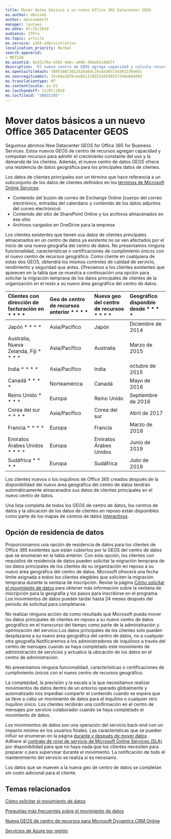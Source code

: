 ```yaml
---
title: Mover datos básicos a un nuevo Office 365 Datacenter GEOS
ms.author: deniseb
author: denisebmsft
manager: laurawi
ms.date: 07/25/2019
audience: ITPro
ms.topic: article
ms.service: o365-administration
localization_priority: Normal
search.appverid:
- MET150
ms.assetid: 0a35176a-e585-4dec-a90b-36be8314667f
description: 'El nuevo centro de GEOS agrega capacidad y calcula recursos para apoyar el crecimiento constante del uso y la demanda de los clientes. Además, el nuevo centro de datos GEOS ofrece una residencia de datos geográfica para los principales datos de clientes. Los datos principales de los clientes son un término que hace referencia a un subconjunto de los datos de clientes definidos en los términos de Microsoft Online Services: contenido del buzón de correo de Exchange Online (cuerpo del correo electrónico, entradas del calendario y contenido de los datos adjuntos del correo electrónico) y contenido del sitio de SharePoint Online y los archivos se almacenan en ese sitio y los archivos cargados en OneDrive para la empresa.'
ms.openlocfilehash: 780530873022426a8dc10c6a30573e303239a0d1
ms.sourcegitcommit: 35c04a3d76cbe851110553e5930557248e8d4d89
ms.translationtype: MT
ms.contentlocale: es-ES
ms.lasthandoff: 11/07/2019
ms.locfileid: "38032195"
---
```

# <a name="moving-core-data-to-new-office-365-datacenter-geos"></a>Mover datos básicos a un nuevo Office 365 Datacenter GEOS

Seguimos abrimos New Datacenter GEOS for Office 365 for Business Services. Estos nuevos GEOS de centro de recursos agregan capacidad y computan recursos para admitir el crecimiento constante del uso y la demanda de los clientes. Además, el nuevo centro de datos GEOS ofrece una residencia de datos geográfica para los principales datos de clientes. 

Los datos de clientes principales son un término que hace referencia a un subconjunto de los datos de clientes definidos en los [términos de Microsoft Online Services](https://go.microsoft.com/fwlink/p/?LinkID=249048): 
- Contenido del buzón de correo de Exchange Online (cuerpo del correo electrónico, entradas del calendario y contenido de los datos adjuntos del correo electrónico)
- Contenido del sitio de SharePoint Online y los archivos almacenados en ese sitio
- Archivos cargados en OneDrive para la empresa 
  
Los clientes existentes que tienen sus datos de clientes principales almacenados en un centro de datos ya existente no se ven afectados por el inicio de una nueva geografía del centro de datos. No presentamos ninguna funcionalidad, características o certificaciones de cumplimiento únicos con el nuevo centro de recursos geográfico. Como cliente en cualquiera de estas dos GEOS, obtendrá los mismos controles de calidad de servicio, rendimiento y seguridad que antes. Ofrecemos a los clientes existentes que aparecen en la tabla que se muestra a continuación una opción para solicitar la migración temprana de los datos principales de clientes de la organización en el resto a su nuevo área geográfica del centro de datos.
  
|Clientes con dirección de facturación en * * * *|Geo de centro de recursos anterior * * * *|Nueva geo del centro de recursos * * * *|Geográfico disponible desde * * * *|
|:-----|:-----|:-----|:-----|
|Japón * * * *| Asia/Pacífico | Japón | Diciembre de 2014 |
|Australia, Nueva Zelanda, Fiji * * * *| Asia/Pacífico | Australia | Marzo de 2015 |
|India * * * *| Asia/Pacífico | India | octubre de 2015 |
|Canadá * * * *| Norteamérica | Canadá | Mayo de 2016 |
|Reino Unido * * * *| Europa | Reino Unido | Septiembre de 2016 |
|Corea del sur * * * *| Asia/Pacífico | Corea del sur | Abril de 2017 |
|Francia * * * *| Europa | Francia | Marzo de 2018 |
|Emiratos Árabes Unidos * * * *| Europa | Emiratos Árabes Unidos | Junio de 2019 |
|Sudáfrica * * * *| Europa | Sudáfrica | Julio de 2019 |
  
Los clientes nuevos o los inquilinos de Office 365 creados después de la disponibilidad del nuevo área geográfica del centro de datos tendrán automáticamente almacenados sus datos de clientes principales en el nuevo centro de datos.
  
Una lista completa de todos los GEOS de centro de datos, los centros de datos y la ubicación de los datos de clientes en reposo están disponibles como parte de los mapas de centros de datos [interactivos](https://office.com/datamaps). 
  
## <a name="data-residency-option"></a>Opción de residencia de datos

Proporcionamos una opción de residencia de datos para los clientes de Office 365 existentes que están cubiertos por la GEOS del centro de datos que se enumeran en la tabla anterior. Con esta opción, los clientes con requisitos de residencia de datos pueden solicitar la migración temprana de los datos principales de los clientes de su organización en reposo a su nuevo área geográfica del centro de datos.  Microsoft ofrecerá una fecha límite asignada a todos los clientes elegibles que soliciten la migración temprana durante la ventana de inscripción.  Revise la página [Cómo solicitar el movimiento de datos](request-your-data-move.md) para obtener más información sobre la ventana de inscripción para la geografía y los pasos para inscribirse en el programa.  Los movimientos de datos pueden tardar hasta 24 meses después del período de solicitud para completarse.

No realizar ninguna acción da como resultado que Microsoft pueda mover los datos principales de clientes en reposo a su nuevo centro de datos geográfico en el transcurso del tiempo como parte de la administración y optimización del servicio.Los datos principales de los clientes solo pueden desplazarse a su nuevo área geográfica del centro de datos, no a cualquier otra geografía.Notificaremos a los administradores de inquilinos a través del centro de mensajes cuando se haya completado este movimiento de administración de servicios y actualice la ubicación de los datos en el centro de administración.
   
No presentamos ninguna funcionalidad, características o certificaciones de cumplimiento únicos con el nuevo centro de recursos geográfico.
    
La complejidad, la precisión y la escala a la que necesitamos realizar movimientos de datos dentro de un entorno operado globalmente y automatizado nos impedían compartir el contenido cuando se espera que se lleve a cabo un movimiento de datos para el inquilino o cualquier otro inquilino único. Los clientes recibirán una confirmación en el centro de mensajes por servicio colaborador cuando se haya completado el movimiento de datos. 
    
Los movimientos de datos son una operación del servicio back-end con un impacto mínimo en los usuarios finales. Las características que se pueden influir se enumeran en la página [durante y después de mover datos](during-and-after-your-data-move.md) . Adhiere al [contrato de nivel de servicio de Microsoft Online Services (SLA)](https://go.microsoft.com/fwlink/p/?LinkId=523897) por disponibilidad para que no haya nada que los clientes necesiten para preparar o para supervisar durante el movimiento. La notificación de todo el mantenimiento del servicio se realiza si es necesario. 

Los datos que se mueven a la nueva geo de centro de datos se completan sin costo adicional para el cliente.
    
## <a name="related-topics"></a>Temas relacionados 
 
[Cómo solicitar el movimiento de datos](request-your-data-move.md)
    
[Preguntas más frecuentes sobre el movimiento de datos](data-move-faq.md)
  
[Nueva GEOS de centro de recursos para Microsoft Dynamics CRM Online](https://go.microsoft.com/fwlink/p/?Linkid=615924)
  
[Servicios de Azure por región](https://azure.microsoft.com/regions/)

